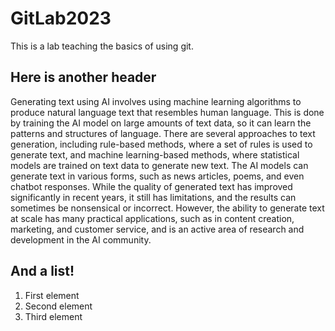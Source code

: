 # GitLab2023
This is a lab teaching the basics of using git.

## Here is another header
Generating text using AI involves using machine learning algorithms to produce natural language text that resembles human language. This is done by training the AI model on large amounts of text data, so it can learn the patterns and structures of language. There are several approaches to text generation, including rule-based methods, where a set of rules is used to generate text, and machine learning-based methods, where statistical models are trained on text data to generate new text. The AI models can generate text in various forms, such as news articles, poems, and even chatbot responses. While the quality of generated text has improved significantly in recent years, it still has limitations, and the results can sometimes be nonsensical or incorrect. However, the ability to generate text at scale has many practical applications, such as in content creation, marketing, and customer service, and is an active area of research and development in the AI community.

## And a list!
1. First element
2. Second element
3. Third element
